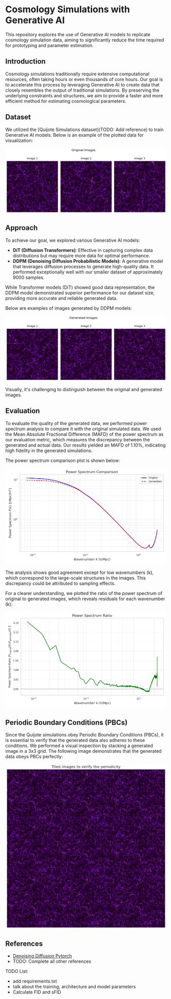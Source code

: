 # Cosmology Simulations with Generative AI

This repository explores the use of Generative AI models to replicate cosmology simulation data, aiming to significantly reduce the time required for prototyping and parameter estimation.

## Introduction

Cosmology simulations traditionally require extensive computational resources, often taking hours or even thousands of core hours. Our goal is to accelerate this process by leveraging Generative AI to create data that closely resembles the output of traditional simulations. By preserving the underlying constraints and structures, we aim to provide a faster and more efficient method for estimating cosmological parameters.

## Dataset

We utilized the [Quijote Simulations dataset](TODO: Add reference) to train Generative AI models. Below is an example of the plotted data for visualization:

![Original Simulations](./images/origin.png)

## Approach

To achieve our goal, we explored various Generative AI models:

- **DiT (Diffusion Transformers)**: Effective in capturing complex data distributions but may require more data for optimal performance.
- **DDPM (Denoising Diffusion Probabilistic Models)**: A generative model that leverages diffusion processes to generate high-quality data. It performed exceptionally well with our smaller dataset of approximately 9000 samples.

While Transformer models (DiT) showed good data representation, the DDPM model demonstrated superior performance for our dataset size, providing more accurate and reliable generated data.

Below are examples of images generated by DDPM models:

![Generated Images](./images/gener.png)

Visually, it's challenging to distinguish between the original and generated images.

## Evaluation

To evaluate the quality of the generated data, we performed power spectrum analysis to compare it with the original simulated data. We used the Mean Absolute Fractional Difference (MAFD) of the power spectrum as our evaluation metric, which measures the discrepancy between the generated and actual data. Our results yielded an MAFD of 1.10%, indicating high fidelity in the generated simulations.

The power spectrum comparison plot is shown below:

![Power Spectrum Comparison](./images/power_spectra_comparison.png)

The analysis shows good agreement except for low wavenumbers (k), which correspond to the large-scale structures in the images. This discrepancy could be attributed to sampling effects. 

For a clearer understanding, we plotted the ratio of the power spectrum of original to generated images, which reveals residuals for each wavenumber \(k\):

![Power Spectrum Ratio](./images/power_spectrum_ratio.png)

## Periodic Boundary Conditions (PBCs)

Since the Quijote simulations obey Periodic Boundary Conditions (PBCs), it is essential to verify that the generated data also adheres to these conditions. We performed a visual inspection by stacking a generated image in a 3x3 grid. The following image demonstrates that the generated data obeys PBCs perfectly:

![Periodic Boundary Conditions](./images/periodic.png)

## References

- [Denoising Diffusion Pytorch](https://github.com/lucidrains/denoising-diffusion-pytorch)
- TODO: Complete all other references



TODO List: 
  - add requirements.txt
  - talk about the training, architecture and model parameters
  - Calculate FID and sFID

